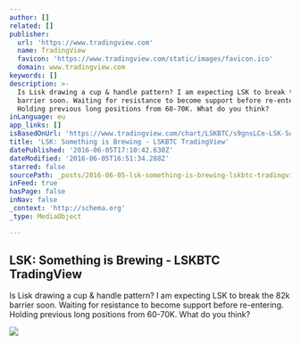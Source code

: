 ```yaml
---
author: []
related: []
publisher:
  url: 'https://www.tradingview.com'
  name: TradingView
  favicon: 'https://www.tradingview.com/static/images/favicon.ico'
  domain: www.tradingview.com
keywords: []
description: >-
  Is Lisk drawing a cup & handle pattern? I am expecting LSK to break the 82k
  barrier soon. Waiting for resistance to become support before re-entering.
  Holding previous long positions from 60-70K. What do you think?
inLanguage: eu
app_links: []
isBasedOnUrl: 'https://www.tradingview.com/chart/LSKBTC/s9gnsLCe-LSK-Something-is-Brewing/'
title: 'LSK: Something is Brewing - LSKBTC TradingView'
datePublished: '2016-06-05T17:10:42.630Z'
dateModified: '2016-06-05T16:51:34.288Z'
starred: false
sourcePath: _posts/2016-06-05-lsk-something-is-brewing-lskbtc-tradingview.md
inFeed: true
hasPage: false
inNav: false
_context: 'http://schema.org'
_type: MediaObject

---
```

<article style=""><h1>LSK: Something is Brewing - LSKBTC TradingView</h1><p>Is Lisk drawing a cup &amp; handle pattern? I am expecting LSK to break the 82k barrier soon. Waiting for resistance to become support before re-entering. Holding previous long positions from 60-70K. What do you think?</p><img src="https://s3.amazonaws.com/tradingview/s/s9gnsLCe_171_121.png" /></article>